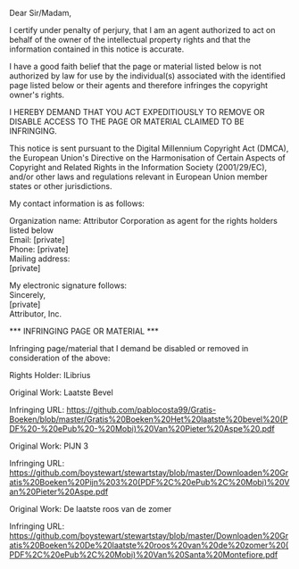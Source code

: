 Dear Sir/Madam,

I certify under penalty of perjury, that I am an agent authorized to act on behalf of the owner of the intellectual property rights and that the information contained in this notice is accurate.

I have a good faith belief that the page or material listed below is not authorized by law for use by the individual(s) associated with the identified page listed below or their agents and therefore infringes the copyright owner's rights.

I HEREBY DEMAND THAT YOU ACT EXPEDITIOUSLY TO REMOVE OR DISABLE ACCESS TO THE PAGE OR MATERIAL CLAIMED TO BE INFRINGING.

This notice is sent pursuant to the Digital Millennium Copyright Act (DMCA), the European Union's Directive on the Harmonisation of Certain Aspects of Copyright and Related Rights in the Information Society (2001/29/EC), and/or other laws and regulations relevant in European Union member states or other jurisdictions.

My contact information is as follows:

Organization name: Attributor Corporation as agent for the rights holders listed below  
Email: [private]  
Phone: [private]  
Mailing address:  
[private]

My electronic signature follows:  
Sincerely,  
[private]  
Attributor, Inc.

*** INFRINGING PAGE OR MATERIAL ***

Infringing page/material that I demand be disabled or removed in consideration of the above:

Rights Holder: ILibrius

Original Work: Laatste Bevel

Infringing URL: https://github.com/pablocosta99/Gratis-Boeken/blob/master/Gratis%20Boeken%20Het%20laatste%20bevel%20(PDF%20-%20ePub%20-%20Mobi)%20Van%20Pieter%20Aspe%20.pdf

Original Work: PIJN 3

Infringing URL: https://github.com/boystewart/stewartstay/blob/master/Downloaden%20Gratis%20Boeken%20Pijn%203%20(PDF%2C%20ePub%2C%20Mobi)%20Van%20Pieter%20Aspe.pdf

Original Work: De laatste roos van de zomer

Infringing URL: https://github.com/boystewart/stewartstay/blob/master/Downloaden%20Gratis%20Boeken%20De%20laatste%20roos%20van%20de%20zomer%20(PDF%2C%20ePub%2C%20Mobi)%20Van%20Santa%20Montefiore.pdf
